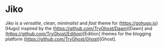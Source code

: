 # Jiko
Jiko is a *versatile*, *clean*, *minimalist* and *fast* theme for (https://gohugo.io)[Hugo] inspired by the (https://github.com/TryGhost/Dawn)[Dawn] and (https://github.com/TryGhost/Edition)[Edition] themes for the blogging platform (https://github.com/TryGhost/Ghost)[Ghost].
